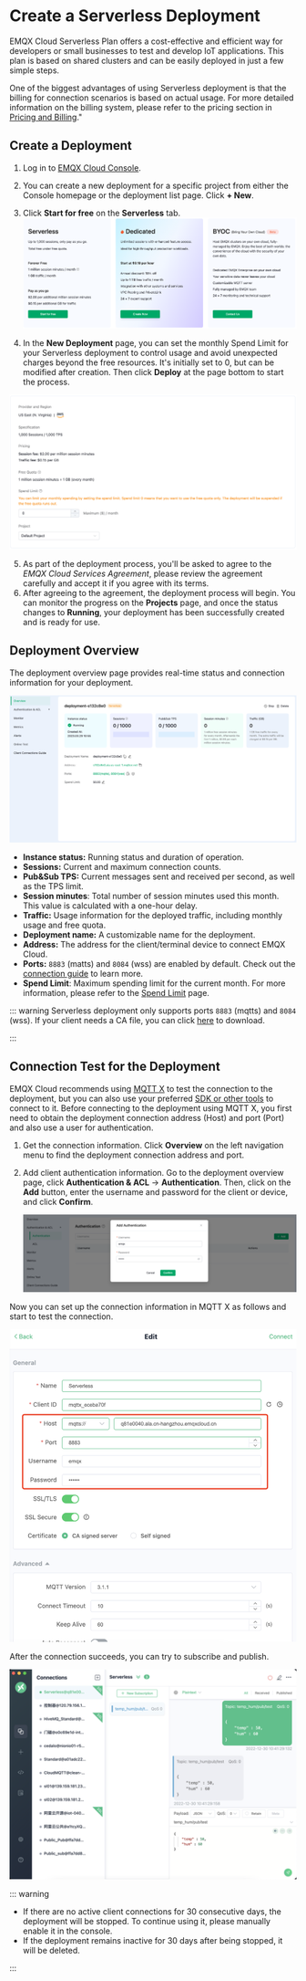 # Create a Serverless Deployment

EMQX Cloud Serverless Plan offers a cost-effective and efficient way for developers or small businesses to test and develop IoT applications. This plan is based on shared clusters and can be easily deployed in just a few simple steps.

One of the biggest advantages of using Serverless deployment is that the billing for connection scenarios is based on actual usage. For more detailed information on the billing system, please refer to the pricing section in [Pricing and Billing](../price/pricing.md)."


## Create a Deployment

1. Log in to [EMQX Cloud Console](https://cloud.emqx.com/console/). 
2. You can create a new deployment for a specific project from either the Console homepage or the deployment list page. Click **+ New**.  
3. Click **Start for free** on the **Serverless** tab.![create_serverless](./_assets/create_serverless.png)

4. In the **New Deployment** page, you can set the monthly Spend Limit for your Serverless deployment to control usage and avoid unexpected charges beyond the free resources. It's initially set to 0, but can be modified after creation. Then click **Deploy** at the page bottom to start the process. 

![create_serverless](./_assets/create_serverless_spendlimit.png)

5. As part of the deployment process, you'll be asked to agree to the *EMQX Cloud Services Agreement*, please review the agreement carefully and accept it if you agree with its terms. 
6. After agreeing to the agreement, the deployment process will begin. You can monitor the progress on the **Projects** page, and once the status changes to **Running**, your deployment has been successfully created and is ready for use.


## Deployment Overview

The deployment overview page provides real-time status and connection information for your deployment.

   ![serverless](./_assets/serverless_overview.png)

- **Instance status:** Running status and duration of operation.
- **Sessions:** Current and maximum connection counts.
- **Pub&Sub TPS:** Current messages sent and received per second, as well as the TPS limit.
- **Session minutes**: Total number of session minutes used this month. This value is calculated with a one-hour delay.
- **Traffic:** Usage information for the deployed traffic, including monthly usage and free quota.
- **Deployment name:** A customizable name for the deployment.
- **Address:** The address for the client/terminal device to connect EMQX Cloud.
- **Ports:** `8883` (matts) and `8084` (wss) are enabled by default. Check out the [connection guide](../deployments/port_guide_serverless.md) to learn more.
- **Spend Limit**: Maximum spending limit for the current month. For more information, please refer to the [Spend Limit](../deployments/spend_limit.md) page.

::: warning
Serverless deployment only supports ports `8883` (mqtts) and `8084` (wss). If your client needs a CA file, you can click [here](https://assets.emqx.com/data/emqxsl-ca.crt) to download.

:::

## Connection Test for the Deployment

EMQX Cloud recommends using [MQTT X](https://mqttx.app) to test the connection to the deployment, but you can also use your preferred [SDK or other tools](../connect_to_deployments/overview.md) to connect to it. Before connecting to the deployment using MQTT X, you first need to obtain the deployment connection address (Host) and port (Port) and also use a user for authentication.

1. Get the connection information. Click **Overview** on the left navigation menu to find the deployment connection address and port. 

2. Add client authentication information. Go to the deployment overview page, click **Authentication & ACL** -> **Authentication**. Then, click on the **Add** button, enter the username and password for the client or device, and click **Confirm**.

   ![add_users](./_assets/serverless_auth.png)



Now you can set up the connection information in MQTT X as follows and start to test the connection. 

![mqttx_mqtt](./_assets/mqttx_serverless.png)



After the connection succeeds, you can try to subscribe and publish. 

![mqttx_mqtt](./_assets/create_serverless_connect.png)


::: warning

- If there are no active client connections for 30 consecutive days, the deployment will be stopped. To continue using it, please manually enable it in the console. 
- If the deployment remains inactive for 30 days after being stopped, it will be deleted.

:::




